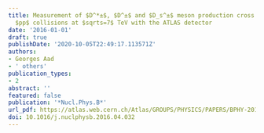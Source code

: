 ```yaml
---
title: Measurement of $D^*±$, $D^±$ and $D_s^±$ meson production cross sections in
  $pp$ collisions at $sqrts=7$ TeV with the ATLAS detector
date: '2016-01-01'
draft: true
publishDate: '2020-10-05T22:49:17.113571Z'
authors:
- Georges Aad
- ' others'
publication_types:
- 2
abstract: ''
featured: false
publication: '*Nucl.Phys.B*'
url_pdf: https://atlas.web.cern.ch/Atlas/GROUPS/PHYSICS/PAPERS/BPHY-2013-04/
doi: 10.1016/j.nuclphysb.2016.04.032
---
```



